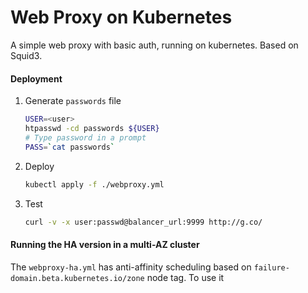# Web Proxy on Kubernetes
A simple web proxy with basic auth, running on kubernetes. Based on Squid3.

#### Deployment
1. Generate `passwords` file
   ```bash
   USER=<user>
   htpasswd -cd passwords ${USER}
   # Type password in a prompt
   PASS=`cat passwords` 
   ```
1. Deploy
   ```bash
   kubectl apply -f ./webproxy.yml
   ```
1. Test
   ```bash
   curl -v -x user:passwd@balancer_url:9999 http://g.co/
   ```
#### Running the HA version in a multi-AZ cluster
The `webproxy-ha.yml` has anti-affinity scheduling based on 
`failure-domain.beta.kubernetes.io/zone` node tag. To use it 